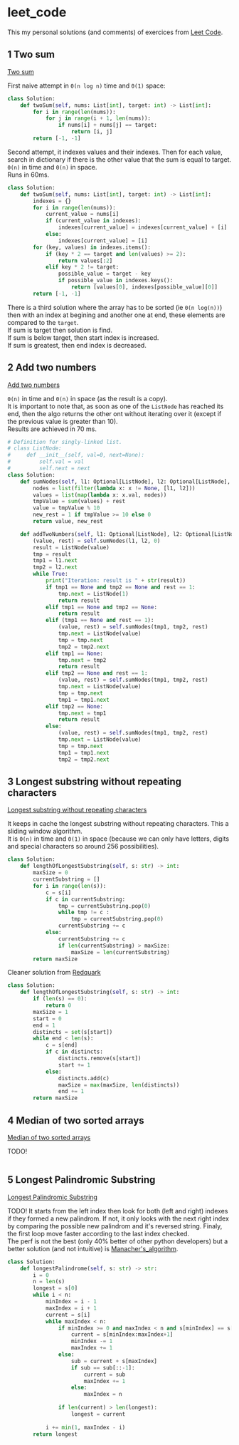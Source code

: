 # leet_code

This my personal solutions (and comments) of exercices from [Leet Code](https://leetcode.com).

## 1 Two sum

[Two sum](https://leetcode.com/problems/two-sum/)

First naive attempt in `0(n log n)` time and `0(1)` space:

```python
class Solution:
    def twoSum(self, nums: List[int], target: int) -> List[int]:
        for i in range(len(nums)):
            for j in range(i + 1, len(nums)):
            	if nums[i] + nums[j] == target:
            		return [i, j]
        return [-1, -1]
```


Second attempt, it indexes values and their indexes. Then for each value, search in dictionary if there is the other value that the sum is equal to target.\
`0(n)` in time and `0(n)` in space. \
Runs in 60ms.

```python
class Solution:
    def twoSum(self, nums: List[int], target: int) -> List[int]:
        indexes = {}
        for i in range(len(nums)):
            current_value = nums[i]
            if (current_value in indexes):
                indexes[current_value] = indexes[current_value] + [i]
            else:
                indexes[current_value] = [i]
        for (key, values) in indexes.items():
            if (key * 2 == target and len(values) >= 2):
                return values[:2]
            elif key * 2 != target:
                possible_value = target - key
                if possible_value in indexes.keys():
                    return [values[0], indexes[possible_value][0]]
        return [-1, -1]
```

There is a third solution where the array has to be sorted (ie `0(n log(n))`) then with an index at begining and another one at end, these elements are compared to the `target`.\
If sum is target then solution is find. \
If sum is below target, then start index is increased. \
If sum is greatest, then end index is decreased.

## 2 Add two numbers

[Add two numbers](https://leetcode.com/problems/add-two-numbers/)

`0(n)` in time and `0(n)` in space (as the result is a copy).\
It is important to note that, as soon as one of the `ListNode` has reached its end, then the algo returns the other ont without iterating over it (except if the previous value is greater than 10). \
Results are achieved in 70 ms.

```python
# Definition for singly-linked list.
# class ListNode:
#     def __init__(self, val=0, next=None):
#         self.val = val
#         self.next = next
class Solution:
    def sumNodes(self, l1: Optional[ListNode], l2: Optional[ListNode], rest: int) -> (int, int):
        nodes = list(filter(lambda x: x != None, [l1, l2]))
        values = list(map(lambda x: x.val, nodes))
        tmpValue = sum(values) + rest
        value = tmpValue % 10
        new_rest = 1 if tmpValue >= 10 else 0
        return value, new_rest

    def addTwoNumbers(self, l1: Optional[ListNode], l2: Optional[ListNode]) -> Optional[ListNode]:
        (value, rest) = self.sumNodes(l1, l2, 0)
        result = ListNode(value)
        tmp = result
        tmp1 = l1.next
        tmp2 = l2.next
        while True:
            print("Iteration: result is " + str(result))
            if tmp1 == None and tmp2 == None and rest == 1:
                tmp.next = ListNode(1)
                return result
            elif tmp1 == None and tmp2 == None:
                return result
            elif (tmp1 == None and rest == 1):
                (value, rest) = self.sumNodes(tmp1, tmp2, rest)
                tmp.next = ListNode(value)
                tmp = tmp.next
                tmp2 = tmp2.next
            elif tmp1 == None:
                tmp.next = tmp2
                return result
            elif tmp2 == None and rest == 1:
                (value, rest) = self.sumNodes(tmp1, tmp2, rest)
                tmp.next = ListNode(value)
                tmp = tmp.next
                tmp1 = tmp1.next
            elif tmp2 == None:
                tmp.next = tmp1
                return result
            else:
                (value, rest) = self.sumNodes(tmp1, tmp2, rest)
                tmp.next = ListNode(value)
                tmp = tmp.next
                tmp1 = tmp1.next
                tmp2 = tmp2.next
```


## 3 Longest substring without repeating characters

[Longest substring without repeating characters](https://leetcode.com/problems/longest-substring-without-repeating-characters/)

It keeps in cache the longest substring without repeating characters. This a sliding window algorithm. \
It is `0(n)` in time and `0(1)` in space (because we can only have letters, digits and special characters so around 256 possibilities).

```python
class Solution:
    def lengthOfLongestSubstring(self, s: str) -> int:
        maxSize = 0
        currentSubstring = []
        for i in range(len(s)):
            c = s[i]
            if c in currentSubstring:
                tmp = currentSubstring.pop(0)
                while tmp != c :
                    tmp = currentSubstring.pop(0)
                currentSubstring += c
            else:
                currentSubstring += c
                if len(currentSubstring) > maxSize:
                    maxSize = len(currentSubstring)
        return maxSize
```

Cleaner solution from [Redquark](https://redquark.org/leetcode/0003-longest-substring-without-repeating-characters/)

```python
class Solution:
    def lengthOfLongestSubstring(self, s: str) -> int:
        if (len(s) == 0):
            return 0
        maxSize = 1
        start = 0
        end = 1
        distincts = set(s[start])
        while end < len(s):
            c = s[end]
            if c in distincts:
                distincts.remove(s[start])
                start += 1
            else:
                distincts.add(c)
                maxSize = max(maxSize, len(distincts))
                end += 1
        return maxSize
```

## 4 Median of two sorted arrays

[Median of two sorted arrays](https://leetcode.com/problems/median-of-two-sorted-arrays/description/)

TODO!

```python

```

## 5 Longest Palindromic Substring

[Longest Palindromic Substring](https://leetcode.com/problems/longest-palindromic-substring/)

TODO!
It starts from the left index then look for both (left and right) indexes if they formed a new palindrom. If not, it only looks with the next right index by comparing the possible new palindrom and it's reversed string. Finaly, the first loop move faster according to the last index checked. \
The perf is not the best (only 40% better of other python developers) but a better solution (and not intuitive) is [Manacher's_algorithm](https://en.wikipedia.org/wiki/Longest_palindromic_substring#Manacher's_algorithm).


```python
class Solution:
    def longestPalindrome(self, s: str) -> str:
        i = 0
        n = len(s)
        longest = s[0]
        while i < n:
            minIndex = i - 1
            maxIndex = i + 1
            current = s[i]
            while maxIndex < n:
                if minIndex >= 0 and maxIndex < n and s[minIndex] == s[maxIndex]:
                    current = s[minIndex:maxIndex+1]
                    minIndex -= 1
                    maxIndex += 1
                else:
                    sub = current + s[maxIndex]
                    if sub == sub[::-1]:
                        current = sub
                        maxIndex += 1
                    else:
                        maxIndex = n
                
                if len(current) > len(longest):
                    longest = current
            
            i += min(1, maxIndex - i)
        return longest

```
